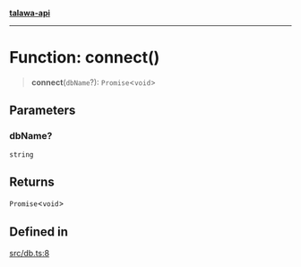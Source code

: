 [**talawa-api**](../../README.md)

***

# Function: connect()

> **connect**(`dbName`?): `Promise`\<`void`\>

## Parameters

### dbName?

`string`

## Returns

`Promise`\<`void`\>

## Defined in

[src/db.ts:8](https://github.com/Suyash878/talawa-api/blob/e4413cec641a837926071678fed3c7f67234e31e/src/db.ts#L8)
